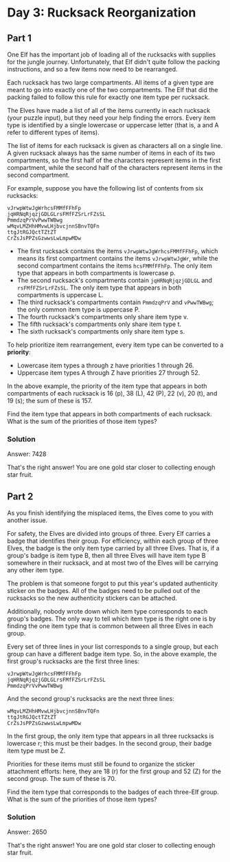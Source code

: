 Day 3: Rucksack Reorganization
======================================

Part 1
--------------------------------------

One Elf has the important job of loading all of the rucksacks with supplies for the jungle
journey. Unfortunately, that Elf didn't quite follow the packing instructions, and so a few items
now need to be rearranged.

Each rucksack has two large compartments. All items of a given type are meant to go into exactly
one of the two compartments. The Elf that did the packing failed to follow this rule for exactly
one item type per rucksack.

The Elves have made a list of all of the items currently in each rucksack (your puzzle input),
but they need your help finding the errors. Every item type is identified by a single lowercase
or uppercase letter (that is, a and A refer to different types of items).

The list of items for each rucksack is given as characters all on a single line. A given rucksack
always has the same number of items in each of its two compartments, so the first half of the
characters represent items in the first compartment, while the second half of the characters
represent items in the second compartment.

For example, suppose you have the following list of contents from six rucksacks:

    vJrwpWtwJgWrhcsFMMfFFhFp
    jqHRNqRjqzjGDLGLrsFMfFZSrLrFZsSL
    PmmdzqPrVvPwwTWBwg
    wMqvLMZHhHMvwLHjbvcjnnSBnvTQFn
    ttgJtRGJQctTZtZT
    CrZsJsPPZsGzwwsLwLmpwMDw

* The first rucksack contains the items `vJrwpWtwJgWrhcsFMMfFFhFp`, which means its first
  compartment contains the items `vJrwpWtwJgWr`, while the second compartment contains the items
  `hcsFMMfFFhFp`. The only item type that appears in both compartments is lowercase p.
* The second rucksack's compartments contain `jqHRNqRjqzjGDLGL` and `rsFMfFZSrLrFZsSL`. The only
  item type that appears in both compartments is uppercase L.
* The third rucksack's compartments contain `PmmdzqPrV` and `vPwwTWBwg`; the only common item
  type is uppercase P.
* The fourth rucksack's compartments only share item type v.
* The fifth rucksack's compartments only share item type t.
* The sixth rucksack's compartments only share item type s.

To help prioritize item rearrangement, every item type can be converted to a **priority**:

* Lowercase item types a through z have priorities 1 through 26.
* Uppercase item types A through Z have priorities 27 through 52.

In the above example, the priority of the item type that appears in both compartments of each
rucksack is 16 (p), 38 (L), 42 (P), 22 (v), 20 (t), and 19 (s); the sum of these is 157.

Find the item type that appears in both compartments of each rucksack. What is the sum of the
priorities of those item types?

### Solution

Answer: 7428

That's the right answer! You are one gold star closer to collecting enough star fruit.

Part 2
-------------------------------------------------

As you finish identifying the misplaced items, the Elves come to you with another issue.

For safety, the Elves are divided into groups of three. Every Elf carries a badge that identifies
their group. For efficiency, within each group of three Elves, the badge is the only item type
carried by all three Elves. That is, if a group's badge is item type B, then all three Elves will
have item type B somewhere in their rucksack, and at most two of the Elves will be carrying any
other item type.

The problem is that someone forgot to put this year's updated authenticity sticker on the badges.
All of the badges need to be pulled out of the rucksacks so the new authenticity stickers can be
attached.

Additionally, nobody wrote down which item type corresponds to each group's badges. The only way
to tell which item type is the right one is by finding the one item type that is common between
all three Elves in each group.

Every set of three lines in your list corresponds to a single group, but each group can have a
different badge item type. So, in the above example, the first group's rucksacks are the first
three lines:

    vJrwpWtwJgWrhcsFMMfFFhFp
    jqHRNqRjqzjGDLGLrsFMfFZSrLrFZsSL
    PmmdzqPrVvPwwTWBwg

And the second group's rucksacks are the next three lines:

    wMqvLMZHhHMvwLHjbvcjnnSBnvTQFn
    ttgJtRGJQctTZtZT
    CrZsJsPPZsGzwwsLwLmpwMDw

In the first group, the only item type that appears in all three rucksacks is lowercase r; this
must be their badges. In the second group, their badge item type must be Z.

Priorities for these items must still be found to organize the sticker attachment efforts: here,
they are 18 (r) for the first group and 52 (Z) for the second group. The sum of these is 70.

Find the item type that corresponds to the badges of each three-Elf group. What is the sum of the
priorities of those item types?

### Solution

Answer: 2650

That's the right answer! You are one gold star closer to collecting enough star fruit.
